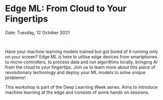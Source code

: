 # Edge ML: From Cloud to Your Fingertips

Date: Tuesday, 12 October 2021

<br>

Have your machine learning models trained but got bored of it running only on your screen? Edge ML is here to utilise edge devices from smartphones to micro-controllers, to process data and run algorithms locally, bringing AI from the cloud to your fingertips. Join us to learn more about this piece of revolutionary technology and deploy your ML models to solve unique problems!

This workshop is part of the Deep Learning Week series. Aims to introduce machine learning at the edge and consists of some hands on sessions.
